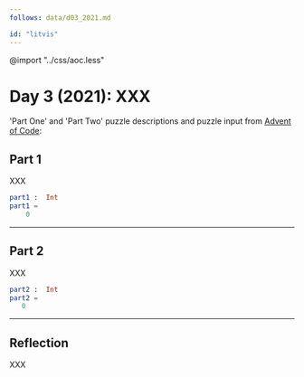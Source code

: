 ```yaml
---
follows: data/d03_2021.md

id: "litvis"
---
```


@import "../css/aoc.less"

# Day 3 (2021): XXX

'Part One' and 'Part Two' puzzle descriptions and puzzle input from [Advent of Code](https://adventofcode.com/2021/day/3):

## Part 1

XXX

```elm {l r}
part1 :  Int
part1 =
    0
```

---

## Part 2

XXX

```elm {l r}
part2 :  Int
part2 =
   0
```

---

## Reflection

XXX
